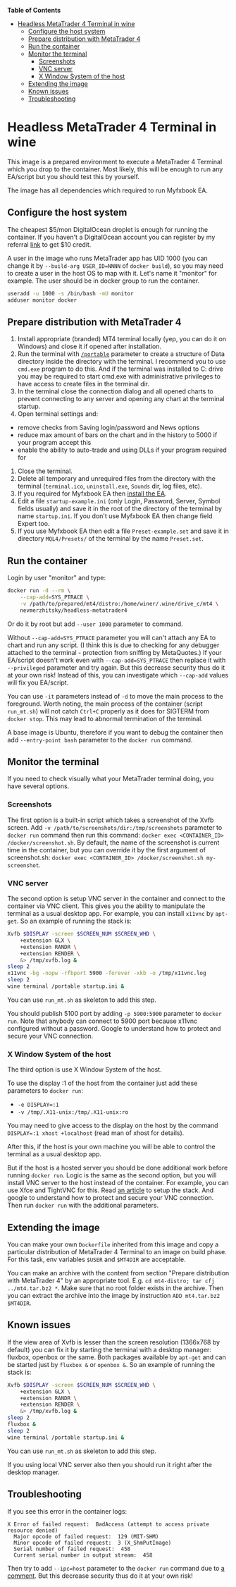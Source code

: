**Table of Contents**

- [Headless MetaTrader 4 Terminal in wine](#headless-metatrader-4-terminal-in-wine)
  - [Configure the host system](#configure-the-host-system)
  - [Prepare distribution with MetaTrader 4](#prepare-distribution-with-metatrader-4)
  - [Run the container](#run-the-container)
  - [Monitor the terminal](#monitor-the-terminal)
    - [Screenshots](#screenshots)
    - [VNC server](#vnc-server)
    - [X Window System of the host](#x-window-system-of-the-host)
  - [Extending the image](#extending-the-image)
  - [Known issues](#known-issues)
  - [Troubleshooting](#troubleshooting)

# Headless MetaTrader 4 Terminal in wine

This image is a prepared environment to execute a MetaTrader 4 Terminal which you drop to the container. Most likely, this will be enough to run any EA/script but you should test this by yourself.

The image has all dependencies which required to run Myfxbook EA.

## Configure the host system

The cheapest $5/mon DigitalOcean droplet is enough for running the container. If you haven't a DigitalOcean account you can register by my referral [link](https://m.do.co/c/8a6e11b01bba) to get $10 credit.

A user in the image who runs MetaTrader app has UID 1000 (you can change it by `--build-arg USER_ID=NNNN` of `docker build`), so you may need to create a user in the host OS to map with it. Let's name it "monitor" for example. The user should be in docker group to run the container.

```bash
useradd -u 1000 -s /bin/bash -mU monitor
adduser monitor docker
```

## Prepare distribution with MetaTrader 4

1. Install appropriate (branded) MT4 terminal locally (yep, you can do it on Windows) and close it if opened after installation.
1. Run the terminal with [`/portable`](https://www.metatrader4.com/en/trading-platform/help/userguide/start_comm) parameter to create a structure of Data directory inside the directory with the terminal. I recommend you to use `cmd.exe` program to do this. And if the terminal was installed to C: drive you may be required to start cmd.exe with administrative privileges to have access to create files in the terminal dir.
1. In the terminal close the connection dialog and all opened charts to prevent connecting to any server and opening any chart at the terminal startup.
1. Open terminal settings and:
  * remove checks from Saving login/password and News options
  * reduce max amount of bars on the chart and in the history to 5000 if your program accept this
  * enable the ability to auto-trade and using DLLs if your program required for 
1. Close the terminal.
1. Delete all temporary and unrequired files from the directory with the terminal (`terminal.ico`, `uninstall.exe`, `Sounds` dir, log files, etc).
1. If you required for Myfxbook EA then [install the EA](https://www.myfxbook.com/help/connect-metatrader-ea).
1. Edit a file `startup-example.ini` (only Login, Password, Server, Symbol fields usually) and save it in the root of the directory of the terminal by name `startup.ini`. If you don't use Myfxbook EA then change field Expert too.
1. If you use Myfxbook EA then edit a file `Preset-example.set` and save it in directory `MQL4/Presets/` of the terminal by the name `Preset.set`.

## Run the container

Login by user "monitor" and type:

```bash
docker run -d --rm \
    --cap-add=SYS_PTRACE \
    -v /path/to/prepared/mt4/distro:/home/winer/.wine/drive_c/mt4 \
    nevmerzhitsky/headless-metatrader4
```

Or do it by root but add `--user 1000` parameter to command.

Without `--cap-add=SYS_PTRACE` parameter you will can't attach any EA to chart and run any script. (I think this is due to checking for any debugger attached to the terminal - protection from sniffing by MetaQuotes.) If your EA/script doesn't work even with `--cap-add=SYS_PTRACE` then replace it with `--privileged` parameter and try again. But this decrease security thus do it at your own risk! Instead of this, you can investigate which `--cap-add` values will fix you EA/script.

You can use `-it` parameters instead of `-d` to move the main process to the foreground. Worth noting, the main process of the container (script `run_mt.sh`) will not catch `Ctrl+C` properly as it does for SIGTERM from `docker stop`. This may lead to abnormal termination of the terminal.

A base image is Ubuntu, therefore if you want to debug the container then add `--entry-point bash` parameter to the `docker run` command.

## Monitor the terminal

If you need to check visually what your MetaTrader terminal doing, you have several options.

### Screenshots

The first option is a built-in script which takes a screenshot of the Xvfb screen. Add `-v /path/to/screenshots/dir:/tmp/screenshots` parameter to `docker run` command then run this command: `docker exec <CONTAINER_ID> /docker/screenshot.sh`. By default, the name of the screenshot is current time in the container, but you can override it by the first argument of screenshot.sh: `docker exec <CONTAINER_ID> /docker/screenshot.sh my-screenshot`.

### VNC server

The second option is setup VNC server in the container and connect to the container via VNC client. This gives you the ability to manipulate the terminal as a usual desktop app. For example, you can install `x11vnc` by `apt-get`. So an example of running the stack is:

```bash
Xvfb $DISPLAY -screen $SCREEN_NUM $SCREEN_WHD \
    +extension GLX \
    +extension RANDR \
    +extension RENDER \
    &> /tmp/xvfb.log &
sleep 2
x11vnc -bg -nopw -rfbport 5900 -forever -xkb -o /tmp/x11vnc.log
sleep 2
wine terminal /portable startup.ini &
```

You can use `run_mt.sh` as skeleton to add this step.

You should publish 5100 port by adding `-p 5900:5900` parameter to `docker run`. Note that anybody can connect to 5900 port because x11vnc configured without a password. Google to understand how to protect and secure your VNC connection.

### X Window System of the host

The third option is use X Window System of the host.

To use the display :1 of the host from the container just add these parameters to `docker run`:
* `-e DISPLAY=:1`
* `-v /tmp/.X11-unix:/tmp/.X11-unix:ro`

You may need to give access to the display on the host by the command `DISPLAY=:1 xhost +localhost` (read man of xhost for details).

After this, if the host is your own machine you will be able to control the terminal as a usual desktop app.

But if the host is a hosted server you should be done additional work before running `docker run`. Logic is the same as the second option, but you will install VNC server to the host instead of the container. For example, you can use Xfce and TightVNC for this. Read [an article](https://medium.com/google-cloud/linux-gui-on-the-google-cloud-platform-800719ab27c5) to setup the stack. And google to understand how to protect and secure your VNC connection. Then run `docker run` with the additional parameters.

## Extending the image

You can make your own `Dockerfile` inherited from this image and copy a particular distribution of MetaTrader 4 Terminal to an image on build phase. For this task, env variables `$USER` and `$MT4DIR` are acceptable.

You can make an archive with the content from section "Prepare distribution with MetaTrader 4" by an appropriate tool. E.g. `cd mt4-distro; tar cfj ../mt4.tar.bz2 *`. Make sure that no root folder exists in the archive. Then you can extract the archive into the image by instruction `ADD mt4.tar.bz2 $MT4DIR`.

## Known issues

If the view area of Xvfb is lesser than the screen resolution (1366x768 by default) you can fix it by starting the terminal with a desktop manager: fluxbox, openbox or the same. Both packages available by `apt-get` and can be started just by `fluxbox &` or `openbox &`. So an example of running the stack is:

```bash
Xvfb $DISPLAY -screen $SCREEN_NUM $SCREEN_WHD \
    +extension GLX \
    +extension RANDR \
    +extension RENDER \
    &> /tmp/xvfb.log &
sleep 2
fluxbox &
sleep 2
wine terminal /portable startup.ini &
```

You can use `run_mt.sh` as skeleton to add this step.

If you using local VNC server also then you should run it right after the desktop manager.

## Troubleshooting

If you see this error in the container logs:

```
X Error of failed request:  BadAccess (attempt to access private resource denied)
  Major opcode of failed request:  129 (MIT-SHM)
  Minor opcode of failed request:  3 (X_ShmPutImage)
  Serial number of failed request:  458
  Current serial number in output stream:  458
```

Then try to add `--ipc=host` parameter to the `docker run` command due to [a comment](https://github.com/osrf/docker_images/issues/21#issuecomment-239334515). But this decrease security thus do it at your own risk!
